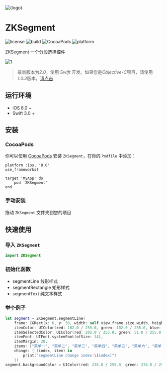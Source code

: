 ![(logo)](https://raw.githubusercontent.com/WangWenzhuang/ZKSegment/master/logo.png)

# ZKSegment

![license](https://img.shields.io/badge/license-MIT-brightgreen.svg)
![build](https://www.travis-ci.org/WangWenzhuang/ZKSegment.svg?branch=master)
![CocoaPods](https://img.shields.io/badge/pod-v2.0-brightgreen.svg)
![platform](https://img.shields.io/badge/platform-iOS-brightgreen.svg)

ZKSegment 一个分段选择控件

![1](https://raw.githubusercontent.com/WangWenzhuang/ZKSegment/master/demo.jpeg)

> 最新版本为*2.0*，使用 *Swift* 开发。如果您是*Objective-C*项目，请使用*1.0.3*版本，[请点击](https://github.com/WangWenzhuang/ZKSegment/blob/master/objc.md)

## 运行环境

* iOS 8.0 +
* Swift 3.0 +

## 安装

### CocoaPods

你可以使用 [CocoaPods](http://cocoapods.org/) 安装 `ZKSegment`，在你的 `Podfile` 中添加：

```ogdl
platform :ios, '8.0'
use_frameworks!

target 'MyApp' do
    pod 'ZKSegment'
end
```

### 手动安装

拖动 `ZKSegment` 文件夹到您的项目

## 快速使用

### 导入 `ZKSegment`

```swift
import ZKSegment
```

### 初始化函数

* segmentLine           线形样式
* segmentRectangle      矩形样式
* segmentText           纯文本样式

### 举个例子

```swift
let segment = ZKSegment.segmentLine(
    frame: CGRect(x: 0, y: 50, width: self.view.frame.size.width, height: 45),
    itemColor: UIColor(red: 102.0 / 255.0, green: 102.0 / 255.0, blue: 102.0 / 255.0, alpha: 1),
    itemSelectedColor: UIColor(red: 202.0 / 255.0, green: 51.0 / 255.0, blue: 54.0 / 255.0, alpha: 1),
    itemFont: UIFont.systemFont(ofSize: 14),
    itemMargin: 20,
    items: ["菜单一", "菜单二", "菜单三", "菜单四", "菜单五", "菜单六", "菜单七", "菜单八"],
    change: { (index, item) in
        print("segmentLine change index:\(index)")
    })
segment.backgroundColor = UIColor(red: 238.0 / 255.0, green: 238.0 / 255.0, blue: 238.0 / 255.0, alpha: 1)
```
